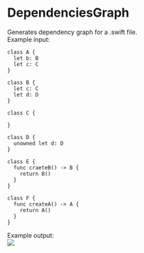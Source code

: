 # DependenciesGraph
Generates dependency graph for a .swift file.  
Example input:
```
class A {
  let b: B
  let c: C
}

class B {
  let c: C
  let d: D
}

class C {
  
}

class D {
  unowned let d: D
}

class E {
  func craeteB() -> B {
    return B()
  }
}

class F {
  func createA() -> A {
    return A()
  }
}
```
Example output:  
![](http://i.imgur.com/S7AJQE8.png)
